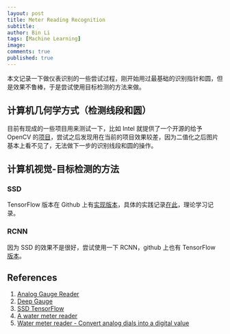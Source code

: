 ```yaml
---
layout: post
title: Meter Reading Recognition
subtitle:
author: Bin Li
tags: [Machine Learning]
image: 
comments: true
published: true
---
```


本文记录一下做仪表识别的一些尝试过程，刚开始用过最基础的识别指针和圆，但是效果不鲁棒，于是尝试使用目标检测的方法来做。

## 计算机几何学方式（检测线段和圆）
目前有现成的一些项目用来测试一下，比如 Intel 就提供了一个开源的给予 OpenCV 的[项目](https://github.com/intel-iot-devkit/python-cv-samples/tree/master/examples/analog-gauge-reader)，尝试之后发现用在当前的项目效果较差，因为二值化之后图片基本上看不见了，无法做下一步的识别线段和圆的操作。

## 计算机视觉-目标检测的方法
### SSD
TensorFlow 版本在 Github 上有[实现版本](https://github.com/balancap/SSD-Tensorflow)，具体的实践记录[在此](https://binlidaily.github.io/2018-09-29-single-shot-multibox-detector/)，理论学习记录。

### RCNN
因为 SSD 的效果不是很好，尝试使用一下 RCNN，github 上也有 TensorFlow [版本](https://github.com/endernewton/tf-faster-rcnn)。

## References
1. [Analog Gauge Reader](https://github.com/intel-iot-devkit/python-cv-samples/tree/master/examples/analog-gauge-reader)
2. [Deep Gauge](https://github.com/oci-labs/deep-gauge)
3. [SSD TensorFlow](https://binlidaily.github.io/2018-09-29-single-shot-multibox-detector/)
4. [A water meter reader](https://github.com/yamaton/water-meter-reading)
5. [Water meter reader - Convert analog dials into a digital value](https://github.com/zagor/watermeter)